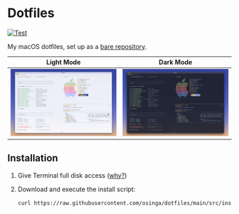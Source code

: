 # Dotfiles

[![Test](https://github.com/osinga/dotfiles/workflows/Test/badge.svg)](https://github.com/osinga/dotfiles/actions?query=workflow%3ATest)

My macOS dotfiles, set up as a [bare repository](https://www.atlassian.com/git/tutorials/dotfiles).

| Light Mode                           | Dark Mode                       |
|--------------------------------------|---------------------------------|
| ![Terminal in Light Mode](light.png) | ![Terminal Dark Mode](dark.png) |

## Installation

1. Give Terminal full disk access ([why?](https://lapcatsoftware.com/articles/containers.html))
2. Download and execute the install script:

    ```sh
    curl https://raw.githubusercontent.com/osinga/dotfiles/main/src/install.sh | sh
    ```
